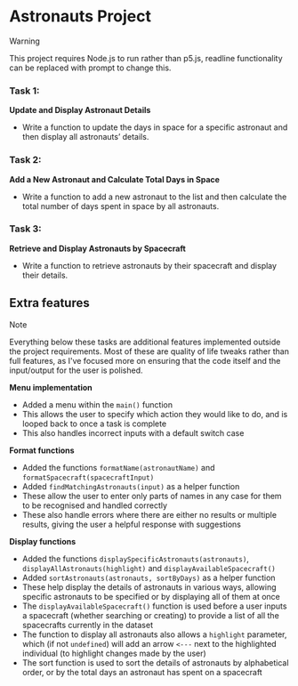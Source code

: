 # Astronauts Project
> [!WARNING]
> This project requires Node.js to run rather than p5.js, readline functionality can be replaced with prompt to change this.
### Task 1:
**Update and Display Astronaut Details**
- Write a function to update the days in space for a specific astronaut and then display all astronauts’ details.

### Task 2:
**Add a New Astronaut and Calculate Total Days in Space**
- Write a function to add a new astronaut to the list and then calculate the total number of days spent in space by all astronauts.

### Task 3:
**Retrieve and Display Astronauts by Spacecraft**
- Write a function to retrieve astronauts by their spacecraft and display their details.

## Extra features
> [!NOTE]
> Everything below these tasks are additional features implemented outside the project requirements.
> Most of these are quality of life tweaks rather than full features, as I've focused more on ensuring that the code itself and the input/output for the user is polished.

**Menu implementation**
- Added a menu within the `main()` function
- This allows the user to specify which action they would like to do, and is looped back to once a task is complete
- This also handles incorrect inputs with a default switch case

**Format functions**
- Added the functions `formatName(astronautName)` and `formatSpacecraft(spacecraftInput)`
- Added `findMatchingAstronauts(input)` as a helper function
- These allow the user to enter only parts of names in any case for them to be recognised and handled correctly
- These also handle errors where there are either no results or multiple results, giving the user a helpful response with suggestions

**Display functions**
- Added the functions `displaySpecificAstronauts(astronauts)`, `displayAllAstronauts(highlight)` and `displayAvailableSpacecraft()`
- Added `sortAstronauts(astronauts, sortByDays)` as a helper function
- These help display the details of astronauts in various ways, allowing specific astronauts to be specified or by displaying all of them at once
- The `displayAvailableSpacecraft()` function is used before a user inputs a spacecraft (whether searching or creating) to provide a list of all the spacecrafts currently in the dataset
- The function to display all astronauts also allows a `highlight` parameter, which (if not `undefined`) will add an arrow `<---` next to the highlighted individual (to highlight changes made by the user)
- The sort function is used to sort the details of astronauts by alphabetical order, or by the total days an astronaut has spent on a spacecraft